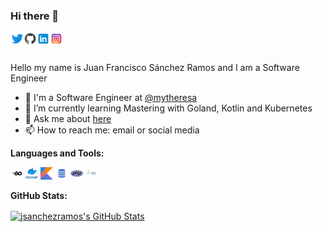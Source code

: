 ### Hi there 👋

<a href="https://twitter.com/juanfrasr">
  <img align="left" alt="Juan francisco Sanchez Ramos | Twitter" width="21px" src="https://raw.githubusercontent.com/jsanchezramos/jsanchezramos/main/icons/twitter.png" />
</a>
<a href="https://github.com/jsanchezramos">
  <img align="left" alt="Juan francisco Sanchez Ramos | GitHub" width="21px" src="https://raw.githubusercontent.com/jsanchezramos/jsanchezramos/main/icons/github.png" />
</a>
<a href="https://www.linkedin.com/in/juanfrasr">
  <img align="left" alt="Juan francisco Sanchez Ramos | LinkedIn" width="21px" src="https://raw.githubusercontent.com/jsanchezramos/jsanchezramos/main/icons/linkedin.png" />
</a>
<a href="https://www.instagram.com/juanfrasr">
  <img align="left" alt="Juan francisco Sanchez Ramos | Instagram" width="21px" src="https://raw.githubusercontent.com/jsanchezramos/jsanchezramos/main/icons/instagram.png" />
</a>

<br />
<br />

Hello my name is Juan Francisco Sánchez Ramos and I am a Software Engineer

- 🔭 I'm a Software Engineer at [@mytheresa](https://github.com/mytheresa)
- 🌱 I’m currently learning Mastering with Goland, Kotlin and Kubernetes
- 💬 Ask me about [here](https://github.com/jsanchezramos/jsanchezramos/issues)
- 📫 How to reach me: email or social media

**Languages and Tools:**  

<code><img height="20" src="https://raw.githubusercontent.com/github/explore/80688e429a7d4ef2fca1e82350fe8e3517d3494d/topics/go/go.png"></code>
<code><img height="20" src="https://raw.githubusercontent.com/github/explore/80688e429a7d4ef2fca1e82350fe8e3517d3494d/topics/docker/docker.png"></code>
<code><img height="20" src="https://raw.githubusercontent.com/github/explore/d106aa3f6fa091ab80ab5c8cf0d931baff3caaea/topics/kotlin/kotlin.png"></code>
<code><img height="20" src="https://raw.githubusercontent.com/github/explore/80688e429a7d4ef2fca1e82350fe8e3517d3494d/topics/sql/sql.png"></code>
<code><img height="20" src="https://raw.githubusercontent.com/github/explore/ccc16358ac4530c6a69b1b80c7223cd2744dea83/topics/php/php.png"></code>
<code><img height="20" src="https://raw.githubusercontent.com/github/explore/ccc16358ac4530c6a69b1b80c7223cd2744dea83/topics/java/java.png"></code>

**GitHub Stats:**  

<a href="https://github.com/jsanchezramos/jsanchezramos">
  <img align="center" src="https://github-readme-stats.vercel.app/api?username=jsanchezramos&show_icons=true&line_height=27&count_private=true&title_color=ffffff&text_color=c9cacc&icon_color=2bbc8a&bg_color=294257" alt="jsanchezramos's GitHub Stats" />
</a>
